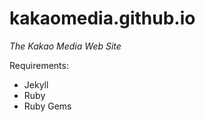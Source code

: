 kakaomedia.github.io
====================

*The Kakao Media Web Site*

Requirements:
- Jekyll
- Ruby
- Ruby Gems
